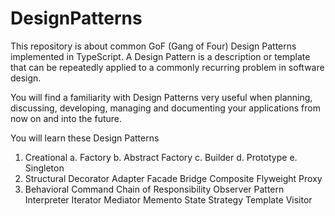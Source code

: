 # DesignPatterns
This repository is about common GoF (Gang of Four) Design Patterns implemented in TypeScript.
A Design Pattern is a description or template that can be repeatedly applied to a commonly recurring problem in software design.

You will find a familiarity with Design Patterns very useful when planning, discussing, developing, managing and documenting your applications from now on and into the future.

You will learn these Design Patterns

1. Creational
a. Factory
b. Abstract Factory
c. Builder
d. Prototype
e. Singleton
2. Structural
Decorator
Adapter
Facade
Bridge
Composite
Flyweight
Proxy
3. Behavioral
Command
Chain of Responsibility
Observer Pattern
Interpreter
Iterator
Mediator
Memento
State
Strategy
Template
Visitor
